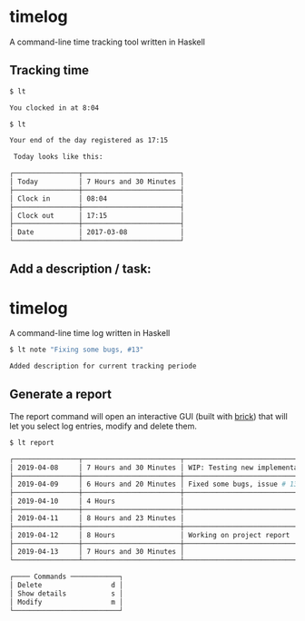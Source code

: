 # timelog
A command-line time tracking tool written in Haskell

## Tracking time
```sh
$ lt

You clocked in at 8:04

$ lt

Your end of the day registered as 17:15

 Today looks like this:

┌────────────────┬────────────────────────┐
│ Today          │ 7 Hours and 30 Minutes │
├────────────────┼────────────────────────┤
│ Clock in       │ 08:04                  │
├────────────────┼────────────────────────┤
│ Clock out      │ 17:15                  │
├────────────────┼────────────────────────┤
│ Date           │ 2017-03-08             │
└────────────────┴────────────────────────┘
```

## Add a description / task:

# timelog
A command-line time log written in Haskell

```sh
$ lt note "Fixing some bugs, #13"

Added description for current tracking periode
```

## Generate a report

The report command will open an interactive GUI (built with  [brick](https://github.com/jtdaugherty/brick)) that will let you select log entries, modify and delete them. 

```sh
$ lt report

┌────────────────┬────────────────────────┬─────────────────────────────────────────┐ 
│ 2019-04-08     │ 7 Hours and 30 Minutes │ WIP: Testing new implementation of...   │
├────────────────┼────────────────────────┼─────────────────────────────────────────┤
│ 2019-04-09     │ 6 Hours and 20 Minutes │ Fixed some bugs, issue # 13             │
├────────────────┼────────────────────────┼─────────────────────────────────────────┤
│ 2019-04-10     │ 4 Hours                │                                         │
├────────────────┼────────────────────────┼─────────────────────────────────────────┤
│ 2019-04-11     │ 8 Hours and 23 Minutes │                                         │
├────────────────┼────────────────────────┼─────────────────────────────────────────┤
│ 2019-04-12     │ 8 Hours                │ Working on project report               │
├────────────────┼────────────────────────┼─────────────────────────────────────────┤
│ 2019-04-13     │ 7 Hours and 30 Minutes │                                         │
└────────────────┴────────────────────────┴─────────────────────────────────────────┘

┌──── Commands ────────────┐ 
│ Delete                 d │
│ Show details           s │
│ Modify                 m │
└──────────────────────────┘
```

